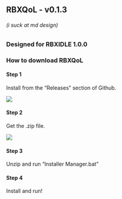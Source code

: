 ## RBXQoL - v0.1.3
###### (i suck at md design)

### Designed for RBXIDLE 1.0.0

### How to download RBXQoL

#### Step 1

Install from the “Releases” section of Github.

![](https://33333.cdn.cke-cs.com/kSW7V9NHUXugvhoQeFaf/images/50e3cf61c71719c5d7e0d8f3771530071945c90b61a830ed.png)

#### Step 2

Get the .zip file.

![](https://33333.cdn.cke-cs.com/kSW7V9NHUXugvhoQeFaf/images/ea8385602a4afd7f24f581a3895d71285166cccc695194ee.png)

#### Step 3

Unzip and run “Installer Manager.bat”

#### Step 4

Install and run!
